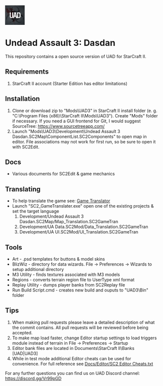 ![picture](Docs/UAD_Logo.png) 
# Undead Assault 3: Dasdan 
This repository contains a open source version of UAD for StarCraft II.

## Requirements
1. StarCraft II account (Starter Edition has editor limitations)

## Installation
1. Clone or download zip to "Mods\UAD3" in StarCraft II install folder (e. g. "C:\Program Files (x86)\StarCraft II\Mods\UAD3"). Create "Mods" folder if necessary. If you need a GUI frontend for Git, I would suggest SourceTree: https://www.sourcetreeapp.com/
3. Launch "Mods\UAD3\Development\Undead Assault 3 Dasdan.SC2Map\ComponentList.SC2Components" to open map in editor. File associations may not work for first run, so be sure to open it with SC2Edit.

## Docs
* Various documents for SC2Edit & game mechanics

## Translating
* To help translate the game see: [Game Translator](https://github.com/R-P-S/UAD3/tree/main/Tools/Game%20Translator)
* Launch "SC2_GameTranslater.exe" open one of the existing projects & set the target language
  1. Development/Undead Assault 3 Dasdan.SC2Map/Map_Translation.SC2GameTran
  2. Development/UA Data.SC2Mod/Data_Translation.SC2GameTran
  3. Development/UA UI.SC2Mod/UI_Translation.SC2GameTran

## Tools
* Art - .psd templates for buttons & model skins
* BlizWiz - directory for data wizards. File -> Preferences -> Wizards to setup additional directory
* M3 Utility - finds textures associated with M3 models
* Regions - converts terrain region file to UserType xml format
* Replay Utility - dumps player banks from SC2Replay file
* Run Build Script.cmd - creates new build and ouputs to "UAD3\Bin" folder

## Tips
1. When making pull requests please leave a detailed description of what the commit contains.  All pull requests will be reviewed before being accepted.
2. To make map load faster, change Editor startup settings to load triggers module instead of terrain in File -> Preferences -> Startup
3. Editor bank files are located in Documents\StarCraft II\Banks [UAD|UAD3]
4. While in test mode additional Editor cheats can be used for convenience. For full reference see [Docs/Editor/SC2 Editor Cheats.txt](https://github.com/R-P-S/UAD3/blob/main/Docs/Editor/SC2%20Editor%20Cheats.txt)

For any further questions you can find us on UAD Discord channel: https://discord.gg/Vr99pGD

